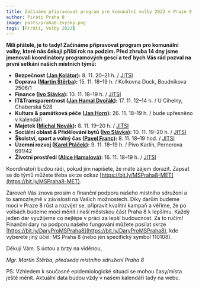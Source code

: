 ```yaml
---
title: Začínáme připravovat program pro komunální volby 2022 v Praze 8, zapojte se!
author: Piráti Praha 8
image: posts/praha8-zvysky.png
tags: [Piráti, Volby 2022]
---
```


**Milí přátelé, je to tady! 
Začínáme připravovat program pro komunální volby, které nás čekají příští rok na podzim. Před zhruba 14 dny jsme jmenovali koordinátory programových gescí a teď bych Vás rád pozval na první setkání našich místních týmů:**

- **Bezpečnost ([Jan Kolátor](https://praha8.pirati.cz/lide/jan-kolator.html)):** 8. 11. 20–21 h. / [JITSI](http://jitsi.pirati.cz/mety-mspraha8)
- **Doprava ([Martin Štěrba](https://praha8.pirati.cz/lide/martin-sterba.html)):** 15. 11. 18–19 h. / Kolkovna Dock, Boudníkova 2506/1
- **Finance ([Ivo Slávka](https://praha8.pirati.cz/lide/ivo-slavka.html)):** 10. 11. 18–19 h. / [JITSI](http://jitsi.pirati.cz/mety-mspraha8)
- **IT&Transparentnost ([Jan Hamal Dvořák](https://praha8.pirati.cz/lide/jan-hamal-dvorak.html)):** 17. 11. 12–14 h. / U Cihelny, Chaberská 528
- **Kultura & památková péče ([Jan Horn](https://praha8.pirati.cz/lide/jan-horn.html)):** 26. 11. 18–19 h. / bude upřesněno v kalendáři
- **Majetek ([Michal Novák](https://praha8.pirati.cz/lide/michal-novak.html)):** 8. 11. 19–20 h. / [JITSI](http://jitsi.pirati.cz/mety-mspraha8)
- **Sociální oblast & Přidělování bytů ([Ivo Slávka](https://praha8.pirati.cz/lide/ivo-slavka.html)):** 10. 11. 19–20 h. / [JITSI](http://jitsi.pirati.cz/mety-mspraha8)
- **Školství, sport a volný čas ([Pavel Franc](https://praha8.pirati.cz/lide/pavel-franc.html)):** 8. 11. 18–19 hod. / [JITSI](http://jitsi.pirati.cz/mety-mspraha8)
- **Územní rozvoj ([Karel Ptáček](https://praha8.pirati.cz/lide/karel-ptacek.html)):** 9. 11. 18–19 h. / Pivo Karlín, Pernerova 691/42
- **Životní prostředí ([Alice Hamalová](https://praha8.pirati.cz/lide/alice-hamalova.html)):** 16. 11. 18–19 h. / [JITSI](http://jitsi.pirati.cz/mety-mspraha8)

Koordinátoři budou rádi, pokud jim napíšete, že máte zájem dorazit. Zapsat se do týmů můžete třeba skrze odkaz [https://bit.ly/MSPraha8-MET](https://bit.ly/MSPraha8-MET). 

Zároveň Vás znova prosím o finanční podporu našeho místního sdružení a to samozřejmě v závislosti na Vašich možnostech. Díky darům budeme moci v Praze 8 růst a rozvíjet se, připravit kvalitní kampaň a věříme, že po volbách budeme moci měnit i naší městskou část Praha 8 k lepšímu. Každý jeden dar využijeme co nejlépe v práci za lepší budoucnost. Za to ručím! Finanční dary na podporu našeho fungování můžete posílat skrze [https://bit.ly/DaryProMSPraha8](https://bit.ly/DaryProMSPraha8), kde vyberete jiný účel: MS Praha 8 (nebo jen specifický symbol 110108).

Děkuji Vám. S úctou a brzy na viděnou,

*Mgr. Martin Štěrba, předseda místního sdružení Praha 8*

PS: Vzhledem k současné epidemiologické situaci se mohou časy/místa ještě měnit. Aktuální data budou vždy v našem kalendáři tady na webu.
